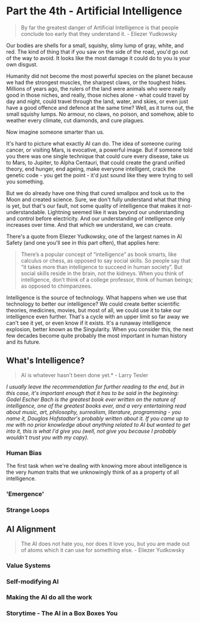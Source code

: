# Part the 4th - Artificial Intelligence

> By far the greatest danger of Artificial Intelligence is that people
> conclude too early that they understand it.
> \- Eliezer Yudkowsky

Our bodies are shells for a small, squishy, slimy lump of gray, white, and red.  The kind of thing that if you saw on the side of the road, you'd go out of the way to avoid.  It looks like the most damage it could do to you is your own disgust.

Humanity did not become the most powerful species on the planet because we had the strongest muscles, the sharpest claws, or the toughest hides.  Millions of years ago, the rulers of the land were animals who were really good in those niches, and really, those niches alone - what could travel by day and night, could travel through the land, water, and skies, or even just have a good offence and defence at the same time?  Well, as it turns out, the small squishy lumps.  No armour, no claws, no poison, and somehow, able to weather every climate, cut diamonds, and cure plagues.

Now imagine someone smarter than us.

It's hard to picture what exactly AI can do.  The idea of someone curing cancer, or visiting Mars, is evocative, a powerful image.  But if someone told you there was one single technique that could cure every disease, take us to Mars, to Jupiter, to Alpha Centauri, that could create the grand unified theory, end hunger, end ageing, make everyone intelligent, crack the genetic code - you get the point - it'd just sound like they were trying to sell you something.

But we do already have one thing that cured smallpox and took us to the Moon and created science.  Sure, we don't fully understand what that thing is yet, but that's our fault, not some quality of intelligence that makes it not-understandable.  Lightning seemed like it was beyond our understanding and control before electricity.  And our understanding of intelligence only increases over time.  And that which we understand, we can create.

There's a quote from Eliezer Yudkowsky, one of the largest names in AI Safety (and one you'll see in this part often), that applies here:
> There’s a popular concept of “intelligence” as book smarts, like calculus or chess, as opposed to say social skills. So people say that “it takes more than intelligence to succeed in human society”. But social skills reside in the brain, not the kidneys. When you think of intelligence, don’t think of a college professor, think of human beings; as opposed to chimpanzees.

Intelligence is the source of technology.  What happens when we use that technology to better our intelligence?  We could create better scientific theories, medicines, movies, but most of all, we could use it to take our intelligence even further.  That's a cycle with an upper limit so far away we can't see it yet, or even know if it exists.  It's a runaway intelligence explosion, better known as the Singularity.  When you consider this, the next few decades become quite probably the most important in human history and its future.

## What's Intelligence?

> AI is whatever hasn't been done yet.*
\- Larry Tesler

*I usually leave the recommendation for further reading to the end, but in this case, it's important enough that it has to be said in the beginning: Godel Escher Bach is the greatest book ever written on the nature of intelligence, one of the greatest books *ever*, and a very entertaining read about music, art, philosophy, surrealism, literature, programming - you name it, Douglas Hofstadter's probably written about it. If you came up to me with no prior knowledge about *anything* related to AI but wanted to get into it, this is what I'd give you (well, not *give* you because I probably wouldn't trust you with my copy).*

### Human Bias

The first task when we're dealing with knowing more about intelligence is the very *human* traits that we unknowingly think of as a property of all intelligence.

### 'Emergence'

### Strange Loops

## AI Alignment

> The AI does not hate you, nor does it love you, but you are made out
> of atoms which it can use for something else.
\- Eliezer Yudkowsky

### Value Systems

### Self-modifying AI

### Making the AI do all the work <AI monitoring other AI>

### Storytime - The AI in a Box Boxes You